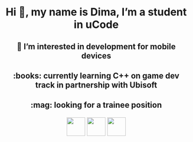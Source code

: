 <h1 align="center">Hi 👋, my name is Dima, I’m a student in uCode</h1>
<h2 align="center">👀  I’m interested in development for mobile devices
<h2 align="center"> :books: currently learning C++ on game dev track in partnership with Ubisoft
<h2 align="center"> :mag: looking for a trainee position

<p align="center">
  <a href="mailto:dmitriy.vasilenko@gmail.com"><img src='https://www.flaticon.com/svg/static/icons/svg/561/561127.svg' height='50px'/></a>
  <a href="https://t.me/dufrane"><img src='https://www.flaticon.com/svg/static/icons/svg/2111/2111812.svg' height='50px'/></a>
  <a href="skype:dmitriy.vasilenko_2"><img src='https://www.flaticon.com/svg/static/icons/svg/2111/2111819.svg' height='50px'/></a>
</p>



###



